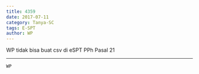 ```yaml
---
title: 4359
date: 2017-07-11
category: Tanya-SC
tags: E-SPT
author: WP
---
```


WP tidak bisa buat csv di eSPT PPh Pasal 21

---



`WP`
